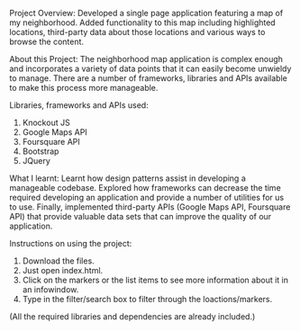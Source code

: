 Project Overview:
Developed a single page application featuring a map of my neighborhood. Added functionality to this map including highlighted locations, third-party data about those locations and various ways to browse the content.

About this Project:
The neighborhood map application is complex enough and incorporates a variety of data points that it can easily become unwieldy to manage. There are a number of frameworks, libraries and APIs available to make this process more manageable.

Libraries, frameworks and APIs used:

1. Knockout JS
2. Google Maps API
3. Foursquare API
4. Bootstrap
5. JQuery

What I learnt:
Learnt how design patterns assist in developing a manageable codebase. Explored how frameworks can decrease the time required developing an application and provide a number of utilities for us to use. Finally, implemented third-party APIs (Google Maps API, Foursquare API) that provide valuable data sets that can improve the quality of our application.

Instructions on using the project:
1. Download the files.
2. Just open index.html.
3. Click on the markers or the list items to see more information about it in an infowindow.
4. Type in the filter/search box to filter through the loactions/markers.

(All the required libraries and dependencies are already included.)
